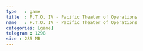 ```yaml
---
type   : game
title  : P.T.O. IV - Pacific Theater of Operations
name   : P.T.O. IV - Pacific Theater of Operations
categories: [game]
telegram : 1298
size : 285 MB
---
```



